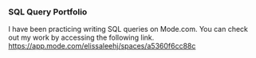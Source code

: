 ### SQL Query Portfolio

I have been practicing writing SQL queries on Mode.com. You can check out my work by accessing the following link. 
https://app.mode.com/elissaleehj/spaces/a5360f6cc88c

